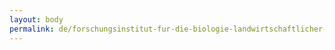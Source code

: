 ```yaml
---
layout: body
permalink: de/forschungsinstitut-fur-die-biologie-landwirtschaftlicher-nutztiere/
---
```


